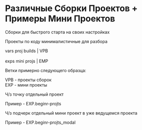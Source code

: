 <h1>Различные Сборки Проектов + Примеры Мини Проектов</h1>

<p>Сборки для быстрого старта на своих настройках</p>
<p>Проекты по коду минималистичные для разбора</p>

<div><span>vars proj builds</span> | <span>VPB</span></div>
<br/>
<div><span>exps mini projs</span> | <span>EMP</span></div>

<div>
<p>Ветки примерно следующего образца:</p>
<div><span>VPB</span> - проекты сборок</div>
<div><span>EXP</span> - мини проекты</div>
<p>Ч/з точку отдельный проект</p>
<p>Пример - <span>EXP.beginr-projts<span></p>
<p>Ч/з подчерк отдельный мини проект в уже ведущемся проекта</p>
<p>Пример - <span>EXP.beginr-projts_modal<span></p>
</div>
